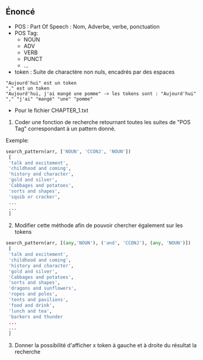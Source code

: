 Énoncé
---

- POS : Part Of Speech : Nom, Adverbe, verbe, ponctuation
- POS Tag:
    - NOUN
    - ADV
    - VERB
    - PUNCT
    - ...
- token : Suite de charactère non nuls, encadrés par des espaces
```
"Aujourd'hui" est un token
"," est un token
"Aujourd'hui, j'ai mangé une pomme" -> les tokens sont : "Aujourd'hui" "," "j'ai" "mangé" "une" "pomme"
```
- Pour le fichier CHAPTER_1.txt

1. Coder une fonction de recherche retournant toutes les suites de "POS Tag" correspondant à un pattern donné.

Exemple:
```python
search_pattern(arr, ['NOUN', 'CCONJ', 'NOUN'])
 [
 'talk and excitement',
 'childhood and coming',
 'history and character',
 'gold and silver',
 'Cabbages and potatoes',
 'sorts and shapes',
 'squib or cracker',
 ...
 ...
 ]
```

2. Modifier cette méthode afin de pouvoir chercher également sur les tokens

```python
search_pattern(arr, [(any,'NOUN'), ('and', 'CCONJ'), (any, 'NOUN')])
 [
 'talk and excitement',
 'childhood and coming',
 'history and character',
 'gold and silver',
 'Cabbages and potatoes',
 'sorts and shapes',
 'dragons and sunflowers',
 'ropes and poles',
 'tents and pavilions',
 'food and drink',
 'lunch and tea',
 'barkers and thunder
 ...
 ...
 ]
 ```

3. Donner la possibilité d'afficher x token à gauche et à droite du résultat la recherche
